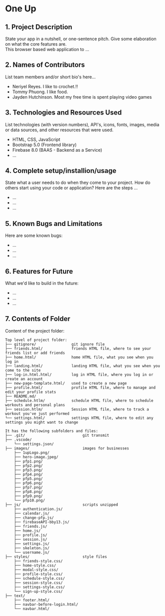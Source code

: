 # One Up

## 1. Project Description

State your app in a nutshell, or one-sentence pitch. Give some elaboration on what the core features are.  
This browser based web application to ...

## 2. Names of Contributors

List team members and/or short bio's here...

- Neriyel Reyes. I like to crochet.!!
- Tommy Phuong. I like food.
- Jayden Hutchinson. Most my free time is spent playing video games

## 3. Technologies and Resources Used

List technologies (with version numbers), API's, icons, fonts, images, media or data sources, and other resources that were used.

- HTML, CSS, JavaScript
- Bootstrap 5.0 (Frontend library)
- Firebase 8.0 (BAAS - Backend as a Service)
- ...

## 4. Complete setup/installion/usage

State what a user needs to do when they come to your project. How do others start using your code or application?
Here are the steps ...

- ...
- ...
- ...

## 5. Known Bugs and Limitations

Here are some known bugs:

- ...
- ...
- ...

## 6. Features for Future

What we'd like to build in the future:

- ...
- ...
- ...

## 7. Contents of Folder

Content of the project folder:

```
Top level of project folder:
├── gitignore/                git ignore file
├── friends.html/             friends HTML file, where to see your friends list or add friends
├── home.html/                home HTML file, what you see when you log in
├── landing.html/             landing HTML file, what you see when you come to the site
├── log-in.html.html/         log in HTML file, where you log in or create an account
├── new-page-template.html/   used to create a new page
├── profile.html/             profile HTML file, where to manage and edit your profile stats
├── README.md/
├── schedule.htlm/            schedule HTML file, where to schedule workouts and personal plans
├── session.htlm/             Session HTML file, where to track a workout you've just performed
└── settings.html/            settings HTML file, where to edit any settings you might want to change

It has the following subfolders and files:
├── .git/                          git transmit
├── .vscode/
    └── settings.json/
├── images/                        images for businesses
    ├── 1upLogo.png/
    ├── hero-image.jpeg/
    ├── pfp1.png/
    ├── pfp2.png/
    ├── pfp3.png/
    ├── pfp4.png/
    ├── pfp5.png/
    ├── pfp6.png/
    ├── pfp7.png/
    ├── pfp8.png/
    ├── pfp9.png/
    └── pfp10.png/
├── js/                            scripts unzipped
    ├── authentication.js/
    ├── calendar.js/
    ├── change-pfp.js/
    ├── firebaseAPI-bby13.js/
    ├── friends.js/
    ├── home.js/
    ├── profile.js/
    ├── session.js/
    ├── settings.js/
    ├── skeleton.js/
    └── username.js/
├── styles/                        style files
    ├── friends-style.css/
    ├── home-style.css/
    ├── modal-style.css/
    ├── profile-style.css/
    ├── schedule-style.css/
    ├── session-style.css/
    ├── settings-style.css/
    └── sign-up-style.css/
├── text/
    ├── footer.html/
    ├── navbar-before-login.html/
    └── navbar.html/
```
